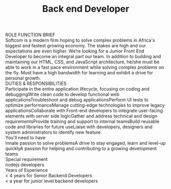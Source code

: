 ---
title:              Back end Developer 
location:           Lagos
contract_type:      Permanent 
department:         Engineering
featured_image:     /uploads/headers/openings-header.jpg
body: |-
    ### ROLE FUNCTION BRIEF  
    Softcom is a modern firm hoping to solve complex problems in Africa's biggest and fastest growing economy. The stakes are high and our expectations are even higher. We’re looking for a Junior Front End Developer to become an integral part our team. In addition to building and maintaining our HTML, CSS, and JavaScript architecture, he/she must be able to work in a fast pace environment while solving complex problems on the fly. Must have a high bandwidth for learning and exhibit a drive for personal growth. 


    ### DUTIES & RESPONSIBILITIES
    1. Participate in the entire application lifecycle, focusing on coding and debugging
    2. Write clean code to develop functional web applications
    3. Troubleshoot and debug applications
    4. Perform UI tests to optimize performance
    5. Manage cutting-edge technologies to improve legacy applications
    6. Collaborate with Front-end developers to integrate user-facing elements with server side logic
    7. Gather and address technical and design requirements
    8. Provide training and support to internal teams
    9. Build reusable code and libraries for future use
    10. Liaise with developers, designers and system administrators to identify new feature. 


    ### You'll need to have
    - Innate passion to solve problems 
    - A drive to stay engaged, learn and level-up quickly 
    - A passion for helping and contributing to a growing development teams 

    
    ### Special requirement 
    - nodejs developers

    ### Years of Experience
    < 4 years for Senior Backend Developers    
    < a year for junior level backend developers  
---